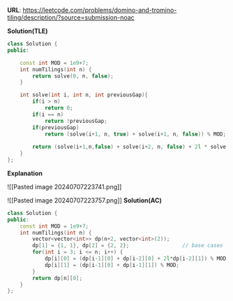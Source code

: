 
**URL**: https://leetcode.com/problems/domino-and-tromino-tiling/description/?source=submission-noac

**Solution(TLE)**
```C++
class Solution {
public:

    const int MOD = 1e9+7;
    int numTilings(int n) {
        return solve(0, n, false);
    }

    int solve(int i, int n, int previousGap){
        if(i > n)
            return 0;
        if(i == n)
            return !previousGap;
        if(previousGap)
            return (solve(i+1, n, true) + solve(i+1, n, false)) % MOD;
        
        return (solve(i+1,n,false) + solve(i+2, n, false) + 2l * solve(i+2, n, true)) % MOD;
    }   
};
```

**Explanation**

![[Pasted image 20240707223741.png]]

![[Pasted image 20240707223757.png]]
**Solution(AC)**
```C++
class Solution {
public:
	const int MOD = 1e9+7;
    int numTilings(int n) {
        vector<vector<int>> dp(n+2, vector<int>(2));
        dp[1] = {1, 1}, dp[2] = {2, 2};                 // base cases
        for(int i = 3; i <= n; i++) {
            dp[i][0] = (dp[i-1][0] + dp[i-2][0] + 2l*dp[i-2][1]) % MOD;
            dp[i][1] = (dp[i-1][0] + dp[i-1][1]) % MOD;
        }
        return dp[n][0];
    }
};
```